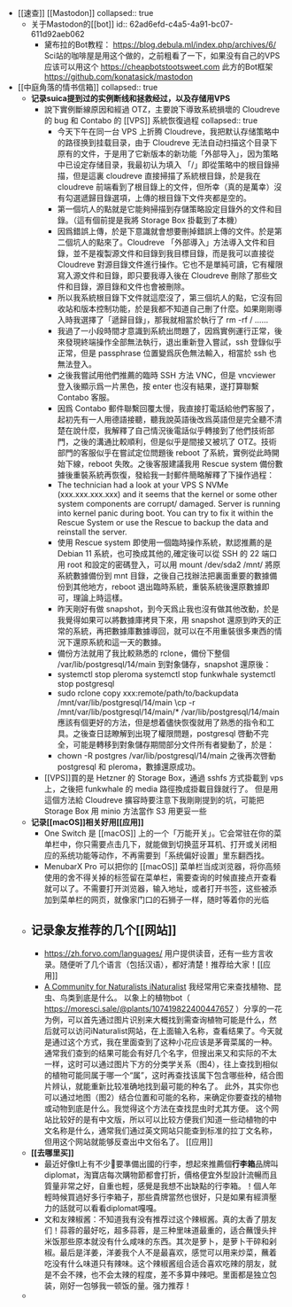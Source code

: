 - [[速查]] [[Mastodon]]
  collapsed:: true
	- 关于Mastodon的[[bot]]
	  id:: 62ad6efd-c4a5-4a91-bc07-611d92aeb062
		- 黛布拉的Bot教程：
		  https://blog.debula.ml/index.php/archives/6/
		  Sci站的咖啡屋是用这个做的，之前粗看了一下，如果没有自己的VPS应该可以用这个
		  https://cheapbotstootsweet.com
		  此方的Bot框架
		  https://github.com/konatasick/mastodon
- [[中庭角落的情书信箱]]
  collapsed:: true
	- **记录suica提到过的实例断线和拯救经过，以及存储用VPS**
		- 說下實例斷線原因和經過 OTZ，主要說下導致系統損壞的 Cloudreve 的 bug 和 Contabo 的 [[VPS]] 系統恢復過程
		  collapsed:: true
			- 今天下午在同一台 VPS 上折腾 Cloudreve，我把默认存储策略中的路径换到挂载目录，由于 Cloudreve 无法自动扫描这个目录下原有的文件，于是用了它新版本的新功能「外部导入」，因为策略中已设定存储目录，我最初认为填入 「/」即從策略中的根目錄掃描，但是這裏 cloudreve 直接掃描了系統根目錄，於是我在 cloudreve 前端看到了根目錄上的文件，但所幸（真的是萬幸）沒有勾選遞歸目錄選項，上傳的根目錄下文件夾都是空的。
			- 第一個坑人的點就是它能夠掃描到存儲策略設定目錄外的文件和目錄。（這有個前提是我將 Storage Box 掛載到了本機）
			- 因爲錯誤上傳，於是下意識就會想要刪掉錯誤上傳的文件。於是第二個坑人的點來了。Cloudreve 「外部導入」方法導入文件和目錄，並不是複製源文件和目錄到我目標目錄，而是我可以直接從 Cloudreve 對源目錄文件進行操作。它也不是單純可讀，它有權限寫入源文件和目錄，即只要我導入後在 Cloudreve 刪除了那些文件和目錄，源目錄和文件也會被刪除。
			- 所以我系統根目錄下文件就這麼沒了，第三個坑人的點，它沒有回收站和版本控制功能，於是我都不知道自己刪了什麼。如果剛剛導入時我選擇了「遞歸目錄」，那我就相當於執行了 rm -rf / ……
			- 我過了一小段時間才意識到系統出問題了，因爲實例運行正常，後來發現終端操作全部無法執行，退出重新登入嘗試，ssh 登錄似乎正常，但是 passphrase 位置變爲灰色無法輸入，相當於 ssh 也無法登入。
			- 之後我嘗試用他們推薦的臨時 SSH 方法 VNC，但是 vncviewer 登入後顯示爲一片黑色，按 enter 也沒有結果，遂打算聯繫 Contabo 客服。
			- 因爲 Contabo 郵件聯繫回覆太慢，我直接打電話給他們客服了，起初先有一人用德語接聽，聽我說英語後改爲英語但是完全聽不清楚在說什麼，我解釋了自己情況後電話似乎轉接到了他們技術部門，之後的溝通比較順利，但是似乎是間接又被坑了 OTZ。技術部門的客服似乎在嘗試定位問題後 reboot 了系統，實例從此時開始下線，reboot 失敗。之後客服建議我用 Rescue system 備份數據後重裝系統再恢復，發給我一封郵件簡略解釋了下操作過程：
			- The technician had a look at your VPS S NVMe (xxx.xxx.xxx.xxx) and it seems that the kernel or some other system components are corrupt/ damaged. Server is running into kernel panic during boot. You can try to fix it within the Rescue System or use the Rescue to backup the data and reinstall the server.
			- 使用 Rescue system 即使用一個臨時操作系統，默認推薦的是 Debian 11 系統，也可換成其他的,確定後可以從 SSH 的 22 端口用 root 和設定的密碼登入，可以用 mount /dev/sda2 /mnt/ 將原系統數據備份到 mnt 目錄，之後自己找辦法把裏面重要的數據備份到其他地方，reboot 退出臨時系統，重裝系統後還原數據即可，理論上時這樣。
			- 昨天剛好有做 snapshot，到今天爲止我也沒有做其他改動，於是我覺得如果可以將數據庫拷貝下來，用 snapshot 還原到昨天的正常的系統，再把數據庫數據導回，就可以在不用重裝很多東西的情況下還原系統和這一天的數據。
			- 備份方法就用了我比較熟悉的 rclone，備份下整個 /var/lib/postgresql/14/main 到對象儲存，snapshot 還原後：
			- systemctl stop pleroma
			  systemctl stop funkwhale
			  systemctl stop postgresql
			- sudo rclone copy xxx:remote/path/to/backupdata /mnt/var/lib/postgresql/14/main
			  \cp -r /mnt/var/lib/postgresql/14/main/* /var/lib/postgresql/14/main
			  應該有個更好的方法，但是想着儘快恢復就用了熟悉的指令和工具。之後查日誌瞭解到出現了權限問題，postgresql 啓動不完全，可能是轉移到對象儲存期間部分文件所有者變動了，於是：
			- chown -R postgres /var/lib/postgresql/14/main
			  之後再次啓動 postgresql 和 pleroma，數據還原成功。
		- [[VPS]]買的是 Hetzner 的 Storage Box，通過 sshfs 方式掛載到 vps 上，之後把 funkwhale 的 media 路徑換成掛載目錄就行了。 但是用這個方法給 Cloudreve 擴容時要注意下我剛剛提到的坑，可能把 Storage Box 用 minio 方法當作 S3 用更妥一些
	- **记录[[macOS]]相关好用[[应用]]**
		- One Switch 是 [[macOS]] 上的一个「万能开关」。它会常驻在你的菜单栏中，你只需要点击几下，就能做到切换蓝牙耳机、打开或关闭相应的系统功能等动作，不再需要到「系统偏好设置」里东翻西找。
		- MenubarX Pro 可以把你的 [[macOS]] 菜单栏当成浏览器，将你高频使用的舍不得关掉的标签留在菜单栏，需要查询的时候直接点开查看就可以了。不需要打开浏览器，输入地址，或者打开书签，这些被添加到菜单栏的网页，就像家门口的石狮子一样，随时等着你的光临
	- **记录象友推荐的几个[[网站]]**
		-
		- https://zh.forvo.com/languages/  用户提供读音，还有一些方言收录。随便听了几个语言（包括汉语），都好清楚！推荐给大家！[[应用]]
		- [A Community for Naturalists iNaturalist](https://www.inaturalist.org/) 我经常用它来查找植物、昆虫、鸟类到底是什么。  以象上的植物bot（ https://moresci.sale/@plants/107419822400447657 ）分享的一花为例，可以首先通过图片识别来大概找到需查询植物可能是什么，然后就可以访问iNaturalist网站，在上面输入名称，查看结果了。今天就是通过这个方式，我在里面查到了这种小花应该是茅膏菜属的一种。通常我们查到的结果可能会有好几个名字，但搜出来又和实际的不太一样，这时可以通过图片下方的分类学关系（图4），往上查找到相似的植物可能同属于哪一个“属”，这时再查找该属下包含哪些种，结合图片辨认，就能重新比较准确地找到最可能的种名了。  此外，其实你也可以通过地图（图2）结合位置和可能的名称，来确定你要查找的植物或动物到底是什么。我觉得这个方法在查找昆虫时尤其方便。  这个网站比较好的是有中文版，所以可以比较方便我们知道一些动植物的中文名称是什么，通常我们通过英文网站只能查到标准的拉丁文名称，但用这个网站就能够反查出中文俗名了。 [[应用]]
	- **[[去哪里买]]**
		- 最近好像tl上有不少🐘要準備出國的行李，想起來推薦個**行李箱**品牌叫diplomat，淘寶店每次購物節都會打折，價格便宜外型設計流暢而且質量非常之好，自重也輕，感覺是我想不出缺點的行李箱。！個人年輕時候買過好多行李箱子，那些貴牌當然也很好，只是如果有經濟壓力的話就可以看看diplomat嘎嘎。
		- 文和友辣椒酱：不知道我有没有推荐过这个辣椒酱。真的太香了朋友们！蒜蓉的最好吃，超多蒜蓉，是三种里味道最重的，适合蘸馒头拌米饭那些原本就没有什么咸味的东西。其次是萝卜，是萝卜干碎和剁椒。最后是洋姜，洋姜我个人不是最喜欢，感觉可以用来炒菜，蘸着吃没有什么味道只有辣味。这个辣椒酱组合适合喜欢吃辣的朋友，就是不会不辣，也不会太辣的程度，差不多算中辣吧。里面都是独立包装，刚好一包够我一顿饭的量。强力推荐！
	-